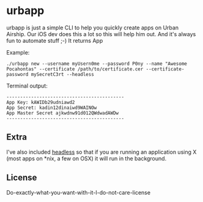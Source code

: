 # urbapp

urbapp is just a simple CLI to help you quickly create apps on Urban Airship. Our iOS dev does this a lot so this will help him out. And it's always fun to automate stuff ;-)
It returns App

Example:
	
	./urbapp new --username myUsern0me --password P0ny --name "Awesome Pocahontas" --certificate /path/to/certificate.cer --certificate-password mySecretC3rt --headless

Terminal output:

	-------------------------------------------
	App Key: kAWIDb29udniawd2
	App Secret: kadin12dinaiwd9WAINOw
	App Master Secret ajkwdnw91d012QWdwadAWDw
	-------------------------------------------

## Extra
I've also included [headless](https://github.com/leonid-shevtsov/headless) so that if you are running an application using X (most apps on *nix, a few on OSX) it will run in the background.

## License
Do-exactly-what-you-want-with-it-I-do-not-care-license